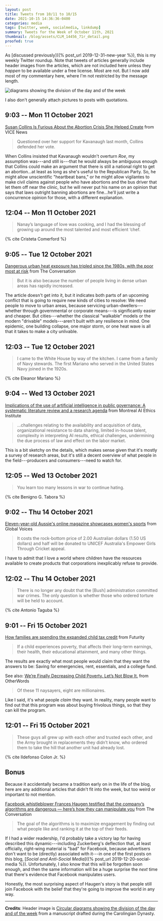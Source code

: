 ```yaml
---
layout: post
title: Tweets from 10/11 to 10/15
date: 2021-10-15 14:36:36-0400
categories: media
tags: [twitter, week, socialmedia, linkdump]
summary: Tweets for the Week of October 11th, 2021
thumbnail: /blog/assets/CLM_14456_71r_detail.png
proofed: true
---
```


As [discussed previously]({% post_url 2019-12-31-new-year %}), this is my weekly Twitter roundup.  Note that tweets of articles generally include header images from the articles, which are not included here unless they *happen* to be available under a free license.  Most are not.  But I now add most of my commentary here, where I'm not restricted by the message length.

![diagrams showing the division of the day and of the week](/blog/assets/CLM_14456_71r_detail.png "diagrams showing the division of the day and of the week")

I also don't generally attach pictures to posts with quotations.

## 9:03 -- Mon 11 October 2021

[<i class="fab fa-twitter-square"></i>](https://twitter.com/jcolag/status/1447548286555021317) [Susan Collins Is Furious About the Abortion Crisis She Helped Create](https://www.vice.com/en/article/93yxna/susan-collins-is-furious-about-the-abortion-crisis-she-helped-create) from VICE News

 > Questioned over her support for Kavanaugh last month, Collins defended her vote.

When Collins insisted that Kavanaugh wouldn't overturn *Roe*, my assumption was---and still is---that he would always be ambiguous enough that Collins could make an argument that there is still a national right to get an abortion...at least as long as she's useful to the Republican Party.  So, he might allow unscientific "heartbeat bans," or he might allow vigilantes to make civil claims against people who have abortions and the bus driver that let them off near the clinic, but he will never put his name on an opinion that says that laws outright banning abortions are fine...he'll just write a concurrence opinion for those, with a different explanation.

## 12:04 -- Mon 11 October 2021

[<i class="fab fa-twitter-square"></i>](https://twitter.com/jcolag/status/1447593836813901824)

 > Nanay’s language of love was cooking, and I had the blessing of growing up around the most talented and most efficient ‘chef.

{% cite Cristeta Comerford %}

## 9:05 -- Tue 12 October 2021

[<i class="fab fa-twitter-square"></i>](https://twitter.com/jcolag/status/1447911177950924802) [Dangerous urban heat exposure has tripled since the 1980s, with the poor most at risk](https://theconversation.com/dangerous-urban-heat-exposure-has-tripled-since-the-1980s-with-the-poor-most-at-risk-169153) from The Conversation

 > But it is also because the number of people living in dense urban areas has rapidly increased.

The article doesn't get into it, but it indicates both parts of an upcoming conflict that is going to require new kinds of cities to resolve:  We need people to move to urban areas, because servicing urban-dwellers---whether through governmental or corporate means---is significantly easier and cheaper.  But cities---whether the classical "walkable" models or the modern "drivable" models---aren't built with any resilience in mind.  One epidemic, one building collapse, one major storm, or one heat wave is all that it takes to make a city unlivable.

## 12:03 -- Tue 12 October 2021

[<i class="fab fa-twitter-square"></i>](https://twitter.com/jcolag/status/1447955972996149255)

 > I came to the White House by way of the kitchen. I came from a family of Navy stewards. The first Mariano who served in the United States Navy joined in the 1920s.

{% cite Eleanor Mariano %}

## 9:04 -- Wed 13 October 2021

[<i class="fab fa-twitter-square"></i>](https://twitter.com/jcolag/status/1448273314053459968) [Implications of the use of artificial intelligence in public governance: A systematic literature review and a research agenda](https://montrealethics.ai/implications-of-the-use-of-artificial-intelligence-in-public-governance-a-systematic-literature-review-and-a-research-agenda/) from Montreal AI Ethics Institute

 > ...challenges relating to the availability and acquisition of data, organizational resistance to data sharing, limited in-house talent, complexity in interpreting AI results, ethical challenges, undermining the due process of law and effect on the labor market.

This is a bit sketchy on the details, which makes sense given that it's mostly a survey of research areas, but it's still a decent overview of what people in the field---producers and consumers---need to watch for.

## 12:05 -- Wed 13 October 2021

[<i class="fab fa-twitter-square"></i>](https://twitter.com/jcolag/status/1448318864530436100)

 > You learn too many lessons in war to continue hating.

{% cite Benigno G. Tabora %}

## 9:02 -- Thu 14 October 2021

[<i class="fab fa-twitter-square"></i>](https://twitter.com/jcolag/status/1448635198497767428) [Eleven-year-old Aussie's online magazine showcases women's sports](https://globalvoices.org/2021/10/05/eleven-year-old-aussies-online-magazine-showcases-womens-sports/) from Global Voices

 > It costs the rock-bottom price of 2.00 Australian dollars (1.50 US dollars) and half will be donated to UNICEF Australia's Empower Girls Through Cricket appeal.

I have to admit that I love a world where children have the resources available to create products that corporations inexplicably refuse to provide.

## 12:02 -- Thu 14 October 2021

[<i class="fab fa-twitter-square"></i>](https://twitter.com/jcolag/status/1448680496930643977)

 > There is no longer any doubt that the [Bush] administration committed war crimes. The only question is whether those who ordered torture will be held to account.

{% cite Antonio Taguba %}

## 9:01 -- Fri 15 October 2021

[<i class="fab fa-twitter-square"></i>](https://twitter.com/jcolag/status/1448997334646407184) [How families are spending the expanded child tax credit](https://www.futurity.org/expanded-child-tax-credit-families-2639042-2/) from Futurity

 > If a child experiences poverty, that affects their long-term earnings, their health, their educational attainment, and many other things.

The results are exactly what most people would claim that they want the answers to be:  Saving for emergencies, rent, essentials, and a college fund.

See also: [We’re Finally Decreasing Child Poverty. Let’s Not Blow It.](https://otherwords.org/were-finally-decreasing-child-poverty-lets-not-blow-it/) from OtherWords

 > Of these 11 naysayers, eight are millionaires.

Like I said, it's what people *claim* they want.  In reality, many people want to find out that this program was about buying frivolous things, so that they can kill the program.

## 12:01 -- Fri 15 October 2021

[<i class="fab fa-twitter-square"></i>](https://twitter.com/jcolag/status/1449042633305767938)

 > These guys all grew up with each other and trusted each other, and the Army brought in replacements they didn’t know, who ordered them to take the hill that another unit had already lost.

{% cite Ildefonso Colon Jr. %}

## Bonus

Because it accidentally became a tradition early on in the life of the blog, here are any additional articles that didn't fit into the week, but too weird or important to not mention.

<i class="fas fa-square"></i> [Facebook whistleblower Frances Haugen testified that the company’s algorithms are dangerous — here’s how they can manipulate you](https://theconversation.com/facebook-whistleblower-frances-haugen-testified-that-the-companys-algorithms-are-dangerous-heres-how-they-can-manipulate-you-169420) from The Conversation

 > The goal of the algorithms is to maximize engagement by finding out what people like and ranking it at the top of their feeds.

If I had a wider readership, I'd probably take a victory lap for having described this dynamic---including Zuckerberg's deflection that, at least officially, right-wing material is "bad" for Facebook, because advertisers don't want to be (directly) associated with it---in one of the first posts on this blog, [*Social and Anti-Social Media*]({% post_url 2019-12-20-social-media %}).  Unfortunately, I also know that this will be forgotten soon enough, and then the same information will be a huge surprise the *next* time that there's evidence that Facebook manipulates users.

Honestly, the most surprising aspect of Haugen's story is that people still join Facebook with the belief that they're going to improve the world in any way.

* * *

**Credits**:  Header image is [Circular diagrams showing the division of the day and of the week](https://commons.wikimedia.org/wiki/File:CLM_14456_71r_detail.jpg) from a manuscript drafted during the Carolingian Dynasty.
